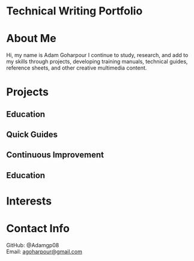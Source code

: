 # Technical Writing Portfolio
About Me
=======
Hi, my name is Adam Goharpour
I continue to study, research, and add to my skills through projects, developing training manuals, technical guides, reference sheets, and other creative multimedia content.

Projects
======
Education
-----------
Quick Guides
---------


Continuous Improvement
----------

Education
-----------


Interests
=======

Contact Info
======
GitHub: @Adamgp08\
Email: agoharpour@gmail.com
